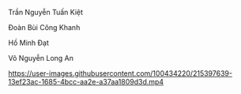 Trần Nguyễn Tuấn Kiệt

Đoàn Bùi Công Khanh

Hồ Minh Đạt

Võ Nguyễn Long An


https://user-images.githubusercontent.com/100434220/215397639-13ef23ac-1685-4bcc-aa2e-a37aa1809d3d.mp4

